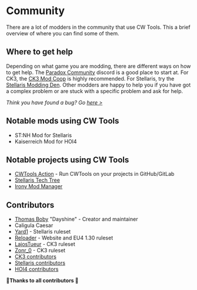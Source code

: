 # Community
There are a lot of modders in the community that use CW Tools. This a brief overview of where you can find some of them.

## Where to get help

Depending on what game you are modding, there are different ways on how to get help. The [Paradox Community]() discord is a good place to start at. For CK3, the [CK3 Mod Coop](https://discord.gg/apEvxDZ) is highly recommended. For Stellaris, try the [Stellaris Modding Den](https://discord.gg/WpeXm2h). Other modders are happy to help you if you have got a complex problem or are stuck with a specific problem and ask for help.

*Think you have found a bug? Go [here >](./contribute)*

## Notable mods using CW Tools
* ST:NH Mod for Stellaris
* Kaiserreich Mod for HOI4

## Notable projects using CW Tools
* [CWTools Action](https://github.com/marketplace/actions/cwtools-action) - Run CWTools on your projects in GitHub/GitLab
* [Stellaris Tech Tree](https://github.com/draconas1/stellaris-tech-tree)
* [Irony Mod Manager](https://bcssov.github.io/IronyModManager/)

## Contributors
* [Thomas Boby](https://github.com/tboby) "Dayshine" - Creator and maintainer
* Caligula Caesar
* [Yard1](https://github.com/Yard1) - Stellaris ruleset
* [Reloader](https://github.com/HerrX2000) - Website and EU4 1.30 ruleset
* [LajosTueur](https://github.com/LaTueur) - CK3 ruleset
* [Zonr_0](https://github.com/Zonr0) - CK3 ruleset
* [CK3 contributors](https://github.com/cwtools/cwtools-ck3-config/graphs/contributors)
* [Stellaris contributors](https://github.com/cwtools/cwtools-stellaris-config/graphs/contributors)
* [HOI4 contributors](https://github.com/cwtools/cwtools-hoi4-config/graphs/contributors)

**🎉Thanks to all contributors 🎉**